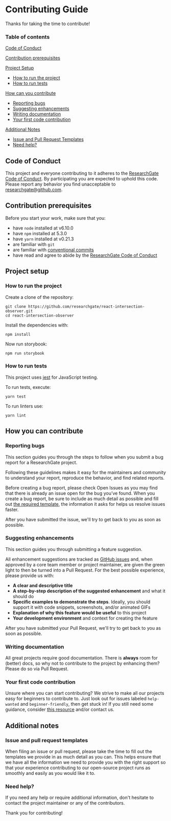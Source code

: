 # Contributing Guide

Thanks for taking the time to contribute!

### Table of contents

[Code of Conduct](#code-of-conduct)

[Contribution prerequisites](#contribution-prerequisites)

[Project Setup](#project-setup)

- [How to run the project](#how-to-run-the-project)
- [How to run tests](#how-to-run-tests)

[How can you contribute](#how-can-you-contribute)

- [Reporting bugs](#reporting-bugs)
- [Suggesting enhancements](#suggesting-enhancements)
- [Writing documentation](#writing-documentation)
- [Your first code contribution](#your-first-code-contribution)

[Additional Notes](#additional-notes)

- [Issue and Pull Request Templates](#issue-and-pull-request-templates)
- [Need help?](#need-help?)

## Code of Conduct

This project and everyone contributing to it adheres to the
[ResearchGate Code of Conduct](CODE_OF_CONDUCT.md). By participating you are
expected to uphold this code. Please report any behavior you find unacceptable
to [researchgate@github.com](mailto:researchgate@github.com).

## Contribution prerequisites

Before you start your work, make sure that you:

- have `node` installed at v6.10.0
- have `npm` installed at 5.3.0
- have `yarn` installed at v0.21.3
- are familiar with `git`
- are familiar with [conventional commits](http://conventionalcommits.org)
- have read and agree to abide by the
  [ResearchGate Code of Conduct](CODE_OF_CONDUCT.md)

## Project setup

### How to run the project

Create a clone of the repository:

```
git clone https://github.com/researchgate/react-intersection-observer.git
cd react-intersection-observer
```

Install the dependencies with:

```
npm install
```

Now run storybook:

```
npm run storybook
```

### How to run tests

This project uses [jest](http://facebook.github.io/jest/) for JavaScript
testing.

To run tests, execute:

```
yarn test
```

To run linters use:

```
yarn lint
```

## How you can contribute

### Reporting bugs

This section guides you through the steps to follow when you submit a bug report
for a ResearchGate project.

Following these guidelines makes it easy for the maintainers and community to
understand your report, reproduce the behavior, and find related reports.

Before creating a bug report, please check Open Issues as you may find that
there is already an issue open for the bug you’ve found. When you create a bug
report, be sure to include as much detail as possible and fill out
[the required template](ISSUE_TEMPLATE.md), the information it asks for helps us
resolve issues faster.

After you have submitted the issue, we'll try to get back to you as soon as
possible.

### Suggesting enhancements

This section guides you through submitting a feature suggestion.

All enhancement suggestions are tracked as
[GitHub issues](https://guides.github.com/features/issues/) and, when approved
by a core team member or project maintainer, are given the green light to then
be turned into a Pull Request. For the best possible experience, please provide
us with:

- **A clear and descriptive title**
- **A step-by-step description of the suggested enhancement** and what it should
  do
- **Specific examples to demonstrate the steps**. Ideally, you should support it
  with code snippets, screenshots, and/or animated GIFs
- **Explanation of why this feature would be useful** to this project
- **Your development environment** and context for creating the feature

After you have submitted your Pull Request, we'll try to get back to you as soon
as possible.

### Writing documentation

All great projects require good documentation. There is **always** room for
(better) docs, so why not to contribute to the project by enhancing them? Please
do so via Pull Request.

### Your first code contribution

Unsure where you can start contributing? We strive to make all our projects easy
for beginners to contribute to. Just look out for issues labeled `help-wanted`
and `beginner-friendly`, then get stuck in! If you still need some guidance,
consider
[this resource](https://egghead.io/courses/how-to-contribute-to-an-open-source-project-on-github)
and/or contact us.

## Additional notes

### Issue and pull request templates

When filing an issue or pull request, please take the time to fill out the
templates we provide in as much detail as you can. This helps ensure that we
have all the information we need to provide you with the right support so that
your experience contributing to our open-source project runs as smoothly and
easily as you would like it to.

### Need help?

If you need any help or require additional information, don't hesitate to
contact the project maintainer or any of the contributors.

Thank you for contributing!
